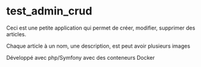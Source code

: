 # test_admin_crud

Ceci est une petite application qui permet de créer, modifier, supprimer des articles.

Chaque article à un nom, une description, est peut avoir plusieurs images

Développé avec php/Symfony avec des conteneurs Docker